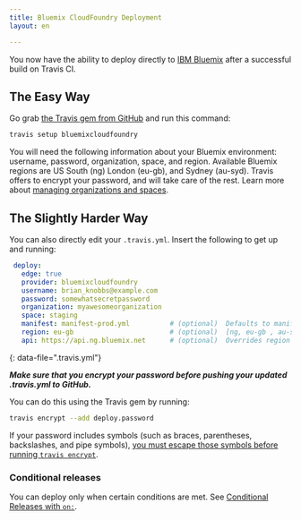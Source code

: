 ```yaml
---
title: Bluemix CloudFoundry Deployment
layout: en

---
```


You now have the ability to deploy directly to [IBM Bluemix](http://bluemix.net/) after a successful build on Travis CI.

## The Easy Way

Go grab [the Travis gem from GitHub](https://github.com/travis-ci/travis.rb) and run this command:

```bash
travis setup bluemixcloudfoundry
```

You will need the following information about your Bluemix environment: username, password, organization, space, and region. Available Bluemix regions are US South (ng) London (eu-gb), and Sydney (au-syd). Travis offers to encrypt your password, and will take care of the rest. Learn more about [managing organizations and spaces](http://bluemix.net/docs/admin/orgs_spaces.html).

## The Slightly Harder Way

You can also directly edit your `.travis.yml`. Insert the following to get up and running:

```yaml
 deploy:
   edge: true
   provider: bluemixcloudfoundry
   username: brian_knobbs@example.com
   password: somewhatsecretpassword
   organization: myawesomeorganization
   space: staging
   manifest: manifest-prod.yml          # (optional)  Defaults to manifest.yml.
   region: eu-gb                        # (optional)  [ng, eu-gb , au-syd] Defaults to US South region (ng).
   api: https://api.ng.bluemix.net      # (optional)  Overrides region setting if specified for Bluemix local installations.
```
{: data-file=".travis.yml"}

***Make sure that you encrypt your password before pushing your updated .travis.yml to GitHub.***

You can do this using the Travis gem by running:

```bash
travis encrypt --add deploy.password
```

If your password includes symbols (such as braces, parentheses, backslashes, and pipe symbols), [you must escape those symbols before running `travis encrypt`](/user/encryption-keys/#Note-on-escaping-certain-symbols).

### Conditional releases

You can deploy only when certain conditions are met.
See [Conditional Releases with `on:`](/user/deployment#conditional-releases-with-on).
